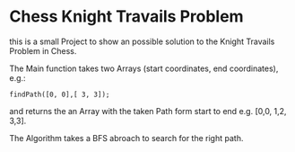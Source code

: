 # Chess Knight Travails Problem

this is a small Project to show an possible solution to the Knight Travails Problem in Chess.

The Main function takes two Arrays (start coordinates, end coordinates), e.g.:

```
findPath([0, 0],[ 3, 3]);
```

and returns the an Array with the taken Path form start to end e.g. [0,0, 1,2, 3,3].

The Algorithm takes a BFS abroach to search for the right path.
